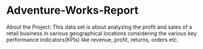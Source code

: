 # Adventure-Works-Report
About the Project:
This data set is about analyzing the profit and sales of a retail business in various geographical locations considering the various key performance indicators(KPIs) like revenue, profit, returns, orders etc.
